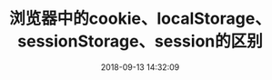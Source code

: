 ---
title: 浏览器中的cookie、localStorage、sessionStorage、session的区别
date: 2018-09-13 14:32:09
tags: [Browser]
categories: [Browser]
description: 浏览器中的cookie、localStorage、sessionStorage、session的区别
---